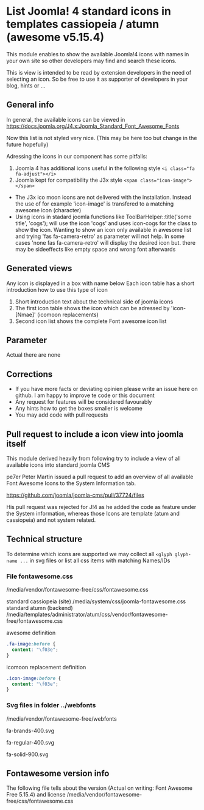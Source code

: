 # List Joomla! **4** standard icons in templates cassiopeia / atumn  (awesome v5.15.4)

This module enables to show the available Joomla!4 icons with names in your own site so other developers may find and search these icons.

This is view is intended to be read by extension developers in the need of selecting an icon. So be free to use it as supporter of developers in your blog, hints or ...

## General info
In general, the available icons can be viewed in
https://docs.joomla.org/J4.x:Joomla_Standard_Font_Awesome_Fonts

Now this list is not styled very nice.
(This may be here too but change in the future hopefully)

Adressing the icons in our component has some pitfalls:

1) Joomla 4 has additional icons useful in the following style  ``` <i class="fa fa-adjust"></i> ```
1) Joomla kept for compatibility the J3x style ```<span class="icon-image"> </span>```

* The J3x ico moon icons are not delivered with the installation. Instead the use of for example 'icon-image' is transfered to a matching awesome icon (character)
* Using icons in stadard joomla functions like
   ToolBarHelper::title('some title', 'cogs'); will use the icon 'cogs' and uses icon-cogs for the class to show the icon.
   Wanting to show an icon only available in awesome list and trying 'fas fa-camera-retro' as parameter will not help. In some cases 'none fas fa-camera-retro' will display the desired icon but. there may be sideeffects like empty space and wrong font afterwards

## Generated views

Any icon is displayed in a box with name below
Each icon table has a short introduction how to use this type of icon
1) Short introduction text about the technical side of joomla icons
1) The first icon table shows the icon which can be adressed by 'icon-[Nmae]' (icomoon replacements)
1) Second icon list shows the complete Font awesome icon list

## Parameter

Actual there are none

## Corrections
* If you have more facts or deviating opinien please write an issue here on github. I am happy to improve te code or this document
* Any request for features will be considered favourably
* Any hints how to get the boxes smaller is welcome
* You may add code with pull requests

## Pull request to include a icon view into joomla itself

This module derived heavily from following try to include a view of all available icons
into standard joomla CMS

pe7er Peter Martin issued a pull request to add an overview of all available Font Awesome Icons to the System Information tab.

https://github.com/joomla/joomla-cms/pull/37724/files

His pull request was rejected for J!4 as he added the code as feature under the System information, whereas those Icons are template (atum and cassiopeia) and not system related.

## Technical structure

To determine which icons are supported we may collect all ``` <glyph glyph-name ... ``` in svg files or list all css items with matching Names/IDs

### File fontawesome.css
/media/vendor/fontawesome-free/css/fontawesome.css

standard cassiopeia (site)
/media/system/css/joomla-fontawesome.css
standard atumn (backend)
/media/templates/administrator/atum/css/vendor/fontawesome-free/fontawesome.css

awesome definition
```css
.fa-image:before {
  content: "\f03e";
}
```

icomoon replacement definition
```css
.icon-image:before {
  content: "\f03e";
}
```

### Svg files in folder ../webfonts

/media/vendor/fontawesome-free/webfonts

fa-brands-400.svg

fa-regular-400.svg

fa-solid-900.svg


## Fontawesome version info

The following file tells about the version (Actual on writing: Font Awesome Free 5.15.4) and license
/media/vendor/fontawesome-free/css/fontawesome.css
